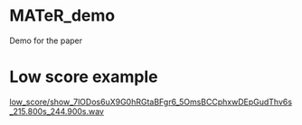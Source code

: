 # MATeR_demo
Demo for the paper


# Low score example

[low_score/show_7lODos6uX9G0hRGtaBFgr6_5OmsBCCphxwDEpGudThv6s_215.800s_244.900s.wav]()
